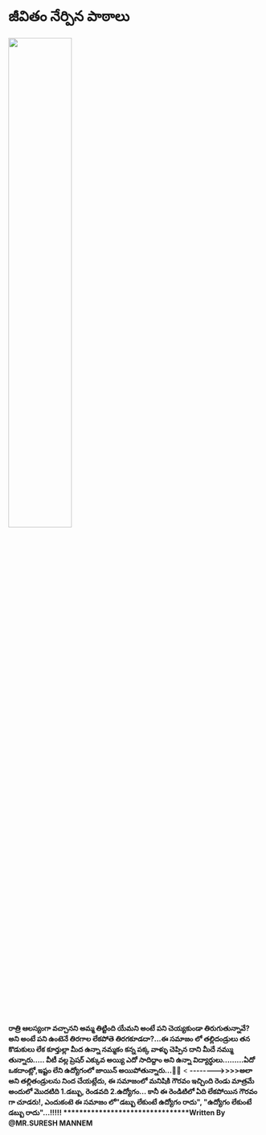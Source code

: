 
<body>
    <h1 >జీవితం నేర్పిన పాఠాలు
    </h1>
    <img src="salman.jpg - Copy.jpg" width="50%"/>
 

<p id="paragraph"><b>రాత్రి ఆలస్యంగా వచ్చానని అమ్మ తిట్టింది
    యేమని అంటే పని చెయ్యకుండా తిరుగుతున్నావే? అని అంటే పని ఉంటెనే తిరగాల లేకపోతె తిరగకూడదా?...ఈ సమాజం లో తల్లిదండ్రులు 
    తన కొడుకులు లేక కూర్తుల్లా మీద ఉన్నా నమ్మకం కన్న పక్క వాళ్ళు చెప్పిన దాని మీదే నమ్ము తున్నారు.....
    వీటీ వల్ల ప్రెషర్ ఎక్కువ అయ్యి ఎదో సాదిద్దాం అని ఉన్నా విద్యార్ధులు.........ఏదో ఒకదాంట్లో,ఇష్టం లేని ఉద్యోగంలో జాయిన్ అయిపోతున్నారు...🤦🙏</b>
<span><
    <b>-------->>>>అలా అని తల్లితండ్రులను నింద చేయట్లేదు, ఈ సమాజంలో మనిషికి గౌరవం ఇచ్చింది రెండు మాత్రమే అందులో మొదటిది 1.డబ్బు, రెండవది 2.ఉద్యోగం... కానీ ఈ రెండిటిలో ఏది లేకపోయిన గౌరవం గా చూడరు!, ఎందుకంటె ఈ సమాజం లో"డబ్బు లేకుంటే ఉద్యోగం రాదు", "ఉద్యోగం లేకుంటే డబ్బు రాదు"...!!!!!</span>
   ********************************<b>Written By @MR.SURESH MANNEM</h2></b> </b></p>
   
</body>
</html>


